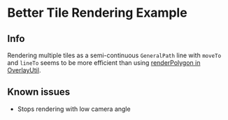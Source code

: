 # Better Tile Rendering Example

## Info
Rendering multiple tiles as a semi-continuous `GeneralPath` line with `moveTo` and `lineTo`
seems to be more efficient than using [renderPolygon in OverlayUtil](https://github.com/runelite/runelite/blob/master/runelite-client/src/main/java/net/runelite/client/ui/overlay/OverlayUtil.java#L61).

## Known issues
- Stops rendering with low camera angle
